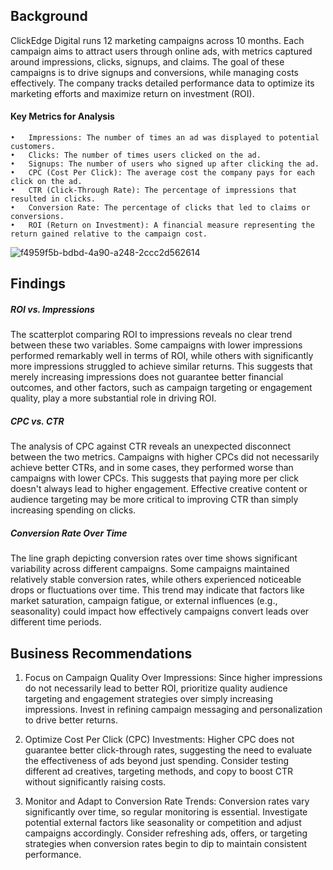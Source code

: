 
## Background

ClickEdge Digital runs 12 marketing campaigns across 10 months. Each campaign aims to attract users through online ads, with metrics captured around impressions, clicks, signups, and claims. The goal of these campaigns is to drive signups and conversions, while managing costs effectively. The company tracks detailed performance data to optimize its marketing efforts and maximize return on investment (ROI).

#### Key Metrics for Analysis

	•	Impressions: The number of times an ad was displayed to potential customers.
	•	Clicks: The number of times users clicked on the ad.
	•	Signups: The number of users who signed up after clicking the ad.
	•	CPC (Cost Per Click): The average cost the company pays for each click on the ad.
	•	CTR (Click-Through Rate): The percentage of impressions that resulted in clicks.
	•	Conversion Rate: The percentage of clicks that led to claims or conversions.
	•	ROI (Return on Investment): A financial measure representing the return gained relative to the campaign cost.


![f4959f5b-bdbd-4a90-a248-2ccc2d562614](https://github.com/user-attachments/assets/6a55e9b6-9323-40c8-95ba-78bab916b6a0)


## Findings 
##### ROI vs. Impressions
The scatterplot comparing ROI to impressions reveals no clear trend between these two variables. Some campaigns with lower impressions performed remarkably well in terms of ROI, while others with significantly more impressions struggled to achieve similar returns. This suggests that merely increasing impressions does not guarantee better financial outcomes, and other factors, such as campaign targeting or engagement quality, play a more substantial role in driving ROI.

##### CPC vs. CTR
The analysis of CPC against CTR reveals an unexpected disconnect between the two metrics. Campaigns with higher CPCs did not necessarily achieve better CTRs, and in some cases, they performed worse than campaigns with lower CPCs. This suggests that paying more per click doesn't always lead to higher engagement. Effective creative content or audience targeting may be more critical to improving CTR than simply increasing spending on clicks.

##### Conversion Rate Over Time
The line graph depicting conversion rates over time shows significant variability across different campaigns. Some campaigns maintained relatively stable conversion rates, while others experienced noticeable drops or fluctuations over time. This trend may indicate that factors like market saturation, campaign fatigue, or external influences (e.g., seasonality) could impact how effectively campaigns convert leads over different time periods.



## Business Recommendations

1. Focus on Campaign Quality Over Impressions: Since higher impressions do not necessarily lead to better ROI, prioritize quality audience targeting and engagement strategies over simply increasing impressions. Invest in refining campaign messaging and personalization to drive better returns.

2. Optimize Cost Per Click (CPC) Investments: Higher CPC does not guarantee better click-through rates, suggesting the need to evaluate the effectiveness of ads beyond just spending. Consider testing different ad creatives, targeting methods, and copy to boost CTR without significantly raising costs.

3. Monitor and Adapt to Conversion Rate Trends: Conversion rates vary significantly over time, so regular monitoring is essential. Investigate potential external factors like seasonality or competition and adjust campaigns accordingly. Consider refreshing ads, offers, or targeting strategies when conversion rates begin to dip to maintain consistent performance.
